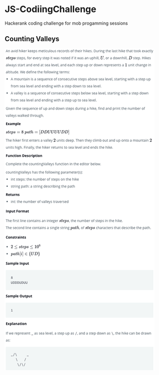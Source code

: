 # JS-CodiingChallenge
Hackerank coding challenge for mob progamming sessions

## Counting Valleys
![](./screenShoot2.png)